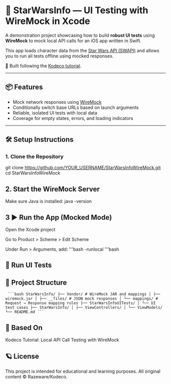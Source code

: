 # 🌌 StarWarsInfo — UI Testing with WireMock in Xcode

A demonstration project showcasing how to build **robust UI tests** using **WireMock** to mock local API calls for an iOS app written in Swift.

This app loads character data from the [Star Wars API (SWAPI)](https://swapi.dev/) and allows you to run all tests offline using mocked responses.

🧪 Built following the [Kodeco tutorial](https://www.kodeco.com/3462646-local-api-call-tutorial-with-wiremock-and-ui-tests-in-xcode).

---

## 📦 Features

- Mock network responses using [WireMock](https://wiremock.org/)
- Conditionally switch base URLs based on launch arguments
- Reliable, isolated UI tests with local data
- Coverage for empty states, errors, and loading indicators

---

## 🛠 Setup Instructions

### 1. Clone the Repository


git clone https://github.com/YOUR_USERNAME/StarWarsInfoWireMock.git
cd StarWarsInfoWireMock


## 2. Start the WireMock Server
Make sure Java is installed:
java -version

## 3 ▶️ Run the App (Mocked Mode)
Open the Xcode project

Go to Product > Scheme > Edit Scheme

Under Run > Arguments, add:
'''bash
-runlocal
'''bash
## 🧪 Run UI Tests

## 📁 Project Structure

<pre lang="markdown"><code> ```bash StarWarsInfo/ ├── Vendor/ # WireMock JAR and mappings │ ├── wiremock.jar │ ├── __files/ # JSON mock responses │ └── mappings/ # Request → Response mapping rules ├── StarWarsInfoUITests/ │ └── UI test cases ├── StarWarsInfo/ │ ├── ViewControllers/ │ └── ViewModels/ └── README.md ``` </code></pre>

## 📖 Based On
Kodeco Tutorial: Local API Call Testing with WireMock

## 🪐 License
This project is intended for educational and learning purposes. All original content © Razeware/Kodeco.



